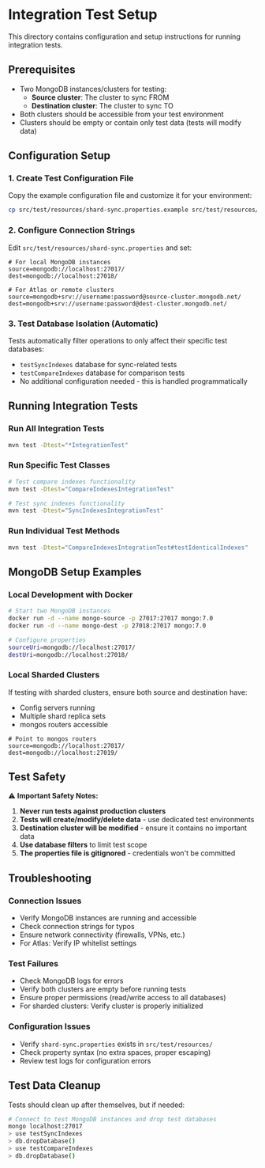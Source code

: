 # Integration Test Setup

This directory contains configuration and setup instructions for running integration tests.

## Prerequisites

- Two MongoDB instances/clusters for testing:
  - **Source cluster**: The cluster to sync FROM
  - **Destination cluster**: The cluster to sync TO
- Both clusters should be accessible from your test environment
- Clusters should be empty or contain only test data (tests will modify data)

## Configuration Setup

### 1. Create Test Configuration File

Copy the example configuration file and customize it for your environment:

```bash
cp src/test/resources/shard-sync.properties.example src/test/resources/shard-sync.properties
```

### 2. Configure Connection Strings

Edit `src/test/resources/shard-sync.properties` and set:

```properties
# For local MongoDB instances
source=mongodb://localhost:27017/
dest=mongodb://localhost:27018/

# For Atlas or remote clusters  
source=mongodb+srv://username:password@source-cluster.mongodb.net/
dest=mongodb+srv://username:password@dest-cluster.mongodb.net/
```

### 3. Test Database Isolation (Automatic)

Tests automatically filter operations to only affect their specific test databases:
- `testSyncIndexes` database for sync-related tests  
- `testCompareIndexes` database for comparison tests
- No additional configuration needed - this is handled programmatically

## Running Integration Tests

### Run All Integration Tests
```bash
mvn test -Dtest="*IntegrationTest"
```

### Run Specific Test Classes
```bash
# Test compare indexes functionality
mvn test -Dtest="CompareIndexesIntegrationTest"

# Test sync indexes functionality  
mvn test -Dtest="SyncIndexesIntegrationTest"
```

### Run Individual Test Methods
```bash
mvn test -Dtest="CompareIndexesIntegrationTest#testIdenticalIndexes"
```

## MongoDB Setup Examples

### Local Development with Docker

```bash
# Start two MongoDB instances
docker run -d --name mongo-source -p 27017:27017 mongo:7.0
docker run -d --name mongo-dest -p 27018:27017 mongo:7.0

# Configure properties
sourceUri=mongodb://localhost:27017/
destUri=mongodb://localhost:27018/
```

### Local Sharded Clusters

If testing with sharded clusters, ensure both source and destination have:
- Config servers running
- Multiple shard replica sets  
- mongos routers accessible

```properties
# Point to mongos routers
source=mongodb://localhost:27017/
dest=mongodb://localhost:27019/
```

## Test Safety

⚠️ **Important Safety Notes:**

1. **Never run tests against production clusters**
2. **Tests will create/modify/delete data** - use dedicated test environments
3. **Destination cluster will be modified** - ensure it contains no important data
4. **Use database filters** to limit test scope
5. **The properties file is gitignored** - credentials won't be committed

## Troubleshooting

### Connection Issues
- Verify MongoDB instances are running and accessible
- Check connection strings for typos
- Ensure network connectivity (firewalls, VPNs, etc.)
- For Atlas: Verify IP whitelist settings

### Test Failures  
- Check MongoDB logs for errors
- Verify both clusters are empty before running tests
- Ensure proper permissions (read/write access to all databases)
- For sharded clusters: Verify cluster is properly initialized

### Configuration Issues
- Verify `shard-sync.properties` exists in `src/test/resources/`
- Check property syntax (no extra spaces, proper escaping)
- Review test logs for configuration errors

## Test Data Cleanup

Tests should clean up after themselves, but if needed:

```bash
# Connect to test MongoDB instances and drop test databases
mongo localhost:27017
> use testSyncIndexes
> db.dropDatabase()
> use testCompareIndexes  
> db.dropDatabase()
```